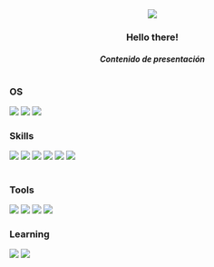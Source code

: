 <div class="header" align="center">
  <img src="https://pjb.edu.ar/img/saludo.gif">
  <h3>Hello there!</h3> 
  <h5>Contenido de presentación</h5>
</div>

<h1></h1>

<div class="content">
 <h3>OS</h3>
 <img src="https://img.shields.io/badge/Linux-FCC624?style=for-the-badge&logo=linux&logoColor=black"> 
 <img src="https://img.shields.io/badge/Windows-0078D6?style=for-the-badge&logo=windows&logoColor=white"> 
 <img src="https://img.shields.io/badge/Android-3DDC84?style=for-the-badge&logo=android&logoColor=white">
  
 <h3>Skills</h3>
 <img src="https://img.shields.io/badge/C%23-239120?style=for-the-badge&logo=c-sharp&logoColor=white"> 
 <img src="https://img.shields.io/badge/C%2B%2B-00599C?style=for-the-badge&logo=c%2B%2B&logoColor=white"> 
 <img src="https://img.shields.io/badge/PHP-777BB4?style=for-the-badge&logo=php&logoColor=white">
 <img src="https://img.shields.io/badge/JavaScript-F7DF1E?style=for-the-badge&logo=javascript&logoColor=black">  
 <img src="https://img.shields.io/badge/HTML5-E34F26?style=for-the-badge&logo=html5&logoColor=white">  
 <img src="https://img.shields.io/badge/CSS3-1572B6?style=for-the-badge&logo=css3&logoColor=white"> 
 
 <h1></h1>
  
 <h3>Tools</h3> 
 <img src="https://badges.aleen42.com/src/visual_studio_code.svg"> 
 <img src="https://badges.aleen42.com/src/visual_studio.svg">
 <img src="https://badges.aleen42.com/src/vue.svg">
 <img src="https://badges.aleen42.com/src/eclipse.svg">
  
 <h3>Learning</h3>
 <img src="https://badges.aleen42.com/src/react.svg">
 <img src="https://badges.aleen42.com/src/typescript.svg">
   
</div>

  <!--
**goose-cba/goose-cba** is a ✨ _special_ ✨ repository because its `README.md` (this file) appears on your GitHub profile.

Here are some ideas to get you started:

- 🔭 I’m currently working on ...
- 🌱 I’m currently learning ...
- 👯 I’m looking to collaborate on ...
- 🤔 I’m looking for help with ...
- 💬 Ask me about ...
- 📫 How to reach me: ...
- 😄 Pronouns: ...
- ⚡ Fun fact: ...

 [![General badge](https://img.shields.io/badge/<SUBJECT>-<STATUS>-<COLOR>.svg)](https://shields.io/)
-->
